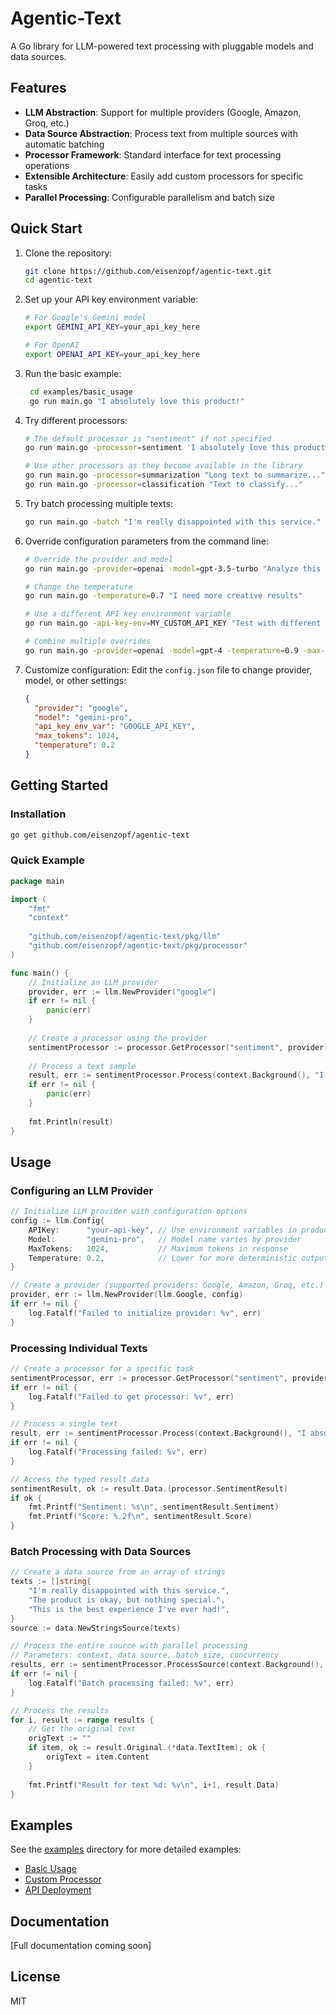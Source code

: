 # Agentic-Text

A Go library for LLM-powered text processing with pluggable models and data sources.

## Features

- **LLM Abstraction**: Support for multiple providers (Google, Amazon, Groq, etc.)
- **Data Source Abstraction**: Process text from multiple sources with automatic batching
- **Processor Framework**: Standard interface for text processing operations
- **Extensible Architecture**: Easily add custom processors for specific tasks
- **Parallel Processing**: Configurable parallelism and batch size

## Quick Start

1. Clone the repository:
   ```bash
   git clone https://github.com/eisenzopf/agentic-text.git
   cd agentic-text
   ```

2. Set up your API key environment variable:
   ```bash
   # For Google's Gemini model
   export GEMINI_API_KEY=your_api_key_here
   
   # For OpenAI
   export OPENAI_API_KEY=your_api_key_here
   ```

3. Run the basic example:
   ```bash
    cd examples/basic_usage
    go run main.go "I absolutely love this product!"
   ```

4. Try different processors:
   ```bash
   # The default processor is "sentiment" if not specified
   go run main.go -processor=sentiment 'I absolutely love this product!'
   
   # Use other processors as they become available in the library
   go run main.go -processor=summarization "Long text to summarize..."
   go run main.go -processor=classification "Text to classify..."
   ```

5. Try batch processing multiple texts:
   ```bash
   go run main.go -batch "I'm really disappointed with this service." "The product is okay." "This is the best experience I've ever had\!"
   ```

6. Override configuration parameters from the command line:
   ```bash
   # Override the provider and model
   go run main.go -provider=openai -model=gpt-3.5-turbo "Analyze this text"
   
   # Change the temperature
   go run main.go -temperature=0.7 "I need more creative results"
   
   # Use a different API key environment variable
   go run main.go -api-key-env=MY_CUSTOM_API_KEY "Test with different credentials"
   
   # Combine multiple overrides
   go run main.go -provider=openai -model=gpt-4 -temperature=0.9 -max-tokens=2048 "Complex analysis needed"
   ```

7. Customize configuration:
   Edit the `config.json` file to change provider, model, or other settings:
   ```json
   {
     "provider": "google",
     "model": "gemini-pro",
     "api_key_env_var": "GOOGLE_API_KEY",
     "max_tokens": 1024,
     "temperature": 0.2
   }
   ```

## Getting Started

### Installation

```bash
go get github.com/eisenzopf/agentic-text
```

### Quick Example

```go
package main

import (
    "fmt"
    "context"
    
    "github.com/eisenzopf/agentic-text/pkg/llm"
    "github.com/eisenzopf/agentic-text/pkg/processor"
)

func main() {
    // Initialize an LLM provider
    provider, err := llm.NewProvider("google")
    if err != nil {
        panic(err)
    }
    
    // Create a processor using the provider
    sentimentProcessor := processor.GetProcessor("sentiment", provider)
    
    // Process a text sample
    result, err := sentimentProcessor.Process(context.Background(), "I really enjoyed this product!")
    if err != nil {
        panic(err)
    }
    
    fmt.Println(result)
}
```

## Usage

### Configuring an LLM Provider

```go
// Initialize LLM provider with configuration options
config := llm.Config{
    APIKey:      "your-api-key", // Use environment variables in production
    Model:       "gemini-pro",   // Model name varies by provider
    MaxTokens:   1024,           // Maximum tokens in response
    Temperature: 0.2,            // Lower for more deterministic outputs
}

// Create a provider (supported providers: Google, Amazon, Groq, etc.)
provider, err := llm.NewProvider(llm.Google, config)
if err != nil {
    log.Fatalf("Failed to initialize provider: %v", err)
}
```

### Processing Individual Texts

```go
// Create a processor for a specific task
sentimentProcessor, err := processor.GetProcessor("sentiment", provider, processor.Options{})
if err != nil {
    log.Fatalf("Failed to get processor: %v", err)
}

// Process a single text
result, err := sentimentProcessor.Process(context.Background(), "I absolutely love this product!")
if err != nil {
    log.Fatalf("Processing failed: %v", err)
}

// Access the typed result data
sentimentResult, ok := result.Data.(processor.SentimentResult)
if ok {
    fmt.Printf("Sentiment: %s\n", sentimentResult.Sentiment)
    fmt.Printf("Score: %.2f\n", sentimentResult.Score)
}
```

### Batch Processing with Data Sources

```go
// Create a data source from an array of strings
texts := []string{
    "I'm really disappointed with this service.",
    "The product is okay, but nothing special.",
    "This is the best experience I've ever had!",
}
source := data.NewStringsSource(texts)

// Process the entire source with parallel processing
// Parameters: context, data source, batch size, concurrency
results, err := sentimentProcessor.ProcessSource(context.Background(), source, 2, 2)
if err != nil {
    log.Fatalf("Batch processing failed: %v", err)
}

// Process the results
for i, result := range results {
    // Get the original text
    origText := ""
    if item, ok := result.Original.(*data.TextItem); ok {
        origText = item.Content
    }
    
    fmt.Printf("Result for text %d: %v\n", i+1, result.Data)
}
```

## Examples

See the [examples](./examples) directory for more detailed examples:

- [Basic Usage](./examples/basic_usage)
- [Custom Processor](./examples/custom_processor)
- [API Deployment](./examples/api_deployment)

## Documentation

[Full documentation coming soon]

## License

MIT 